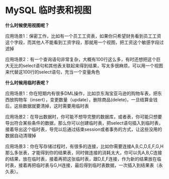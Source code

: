 # MySQL 临时表和视图

**什么时候使用视图呢？**

应用场景1：保密工作，比如有一个员工工资表，如果你只希望财务看到员工工资这个字段，而其他人不能看到工资字段，那就用一个视图，把工资这个敏感字段过滤掉

应用场景2：有一个查询语句非常复杂，大概有100行这么多，有时还想把这个巨大无比的select语句和其他表关联起来得到结果，写太多很麻烦，可以用一个视图来代替这100行的select语句，充当一个变量角色

**什么时候用临时表呢？**

应用场景1：你在短期内有很多DML操作，比如京东淘宝亚马逊的购物车表，把东西放购物车（insert），变更数量（update），删除商品(delete)，一旦结算金钱后，这些数据就要清掉，这时需要用临时表

应用场景2：在导出数据时，你可能不想导完整的数据库，或者表，你可能只想要导出符合某些条件的数据，那么你可以创建临时表，把select语句插入到临时表，接着导出这个临时表，导完以后通过结束session或者事务的方式，让这些没用的数据自动清理掉

应用场景3：你在写存储过程时，有很多的连接，比如你需要连接A,B,C,D,E,F,G,H那么多张表，才能得到你的结果表，同时做连接的消耗太大，你可以先A,B,C连接的结果，放在临时表，接着再把这张临时表，跟D,E,F连接，作为新的结果放在临时表，接着再把临时表与G,H连接，最后得到临时表数据，一次插入到结果表（永久表）。